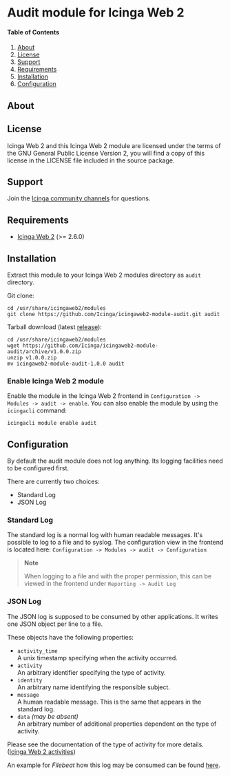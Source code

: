 # Audit module for Icinga Web 2

#### Table of Contents

1. [About](#about)
2. [License](#license)
3. [Support](#support)
4. [Requirements](#requirements)
5. [Installation](#installation)
6. [Configuration](#configuration)

## About

## License

Icinga Web 2 and this Icinga Web 2 module are licensed under the terms of the GNU General Public License Version 2,
you will find a copy of this license in the LICENSE file included in the source package.

## Support

Join the [Icinga community channels](https://www.icinga.com/community/get-involved/) for questions.

## Requirements

* [Icinga Web 2](https://www.icinga.com/products/icinga-web-2/) (>= 2.6.0)

## Installation

Extract this module to your Icinga Web 2 modules directory as `audit` directory.

Git clone:

    cd /usr/share/icingaweb2/modules
    git clone https://github.com/Icinga/icingaweb2-module-audit.git audit

Tarball download (latest [release](https://github.com/Icinga/icingaweb2-module-audit/releases/latest)):

    cd /usr/share/icingaweb2/modules
    wget https://github.com/Icinga/icingaweb2-module-audit/archive/v1.0.0.zip
    unzip v1.0.0.zip
    mv icingaweb2-module-audit-1.0.0 audit

### Enable Icinga Web 2 module

Enable the module in the Icinga Web 2 frontend in `Configuration -> Modules -> audit -> enable`.
You can also enable the module by using the `icingacli` command:

    icingacli module enable audit

## Configuration

By default the audit module does not log anything. Its logging facilities need to be configured first.

There are currently two choices:

* Standard Log
* JSON Log

### Standard Log

The standard log is a normal log with human readable messages. It's possible to log to a file and to syslog.
The configuration view in the frontend is located here: `Configuration -> Modules -> audit -> Configuration`

> **Note**
>
> When logging to a file and with the proper permission, this can be viewed in the frontend under `Reporting -> Audit Log`

### JSON Log

The JSON log is supposed to be consumed by other applications. It writes one JSON object per line to a file.

These objects have the following properties:

* `activity_time`  
    A unix timestamp specifying when the activity occurred.
* `activity`  
    An arbitrary identifier specifying the type of activity.
* `identity`  
    An arbitrary name identifying the responsible subject.
* `message`  
    A human readable message. This is the same that appears in the standard log.
* `data` *(may be absent)*  
    An arbitrary number of additional properties dependent on the type of activity.

Please see the documentation of the type of activity for more details. ([Icinga Web 2 activities](https://www.icinga.com/docs/icingaweb2/latest/doc/15-Auditing/))

An example for *Filebeat* how this log may be consumed can be found [here](https://www.elastic.co/blog/structured-logging-filebeat).
